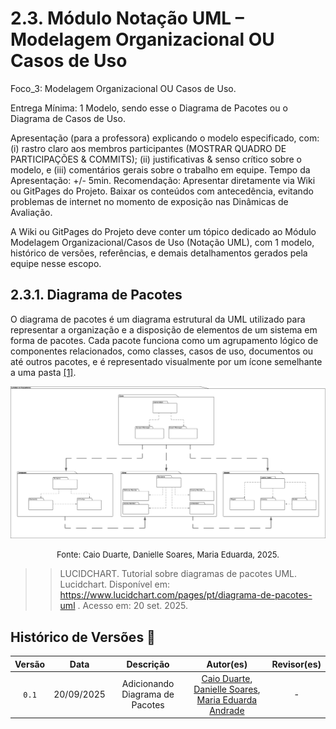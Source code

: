 # 2.3. Módulo Notação UML – Modelagem Organizacional OU Casos de Uso

Foco_3: Modelagem Organizacional OU Casos de Uso.

Entrega Mínima: 1 Modelo, sendo esse o Diagrama de Pacotes ou o Diagrama de Casos de Uso.

Apresentação (para a professora) explicando o modelo especificado, com: (i) rastro claro aos membros participantes (MOSTRAR QUADRO DE PARTICIPAÇÕES & COMMITS); (ii) justificativas & senso crítico sobre o modelo, e (iii) comentários gerais sobre o trabalho em equipe. Tempo da Apresentação: +/- 5min. Recomendação: Apresentar diretamente via Wiki ou GitPages do Projeto. Baixar os conteúdos com antecedência, evitando problemas de internet no momento de exposição nas Dinâmicas de Avaliação.

A Wiki ou GitPages do Projeto deve conter um tópico dedicado ao Módulo Modelagem Organizacional/Casos de Uso (Notação UML), com 1 modelo, histórico de versões, referências, e demais detalhamentos gerados pela equipe nesse escopo.

## 2.3.1. Diagrama de Pacotes

O diagrama de pacotes é um diagrama estrutural da UML utilizado para representar a organização e a disposição de elementos de um sistema em forma de pacotes. Cada pacote funciona como um agrupamento lógico de componentes relacionados, como classes, casos de uso, documentos ou até outros pacotes, e é representado visualmente por um ícone semelhante a uma pasta [[1]](rref1).


![Diagrama de Pacotes](../assets\Organizacional\DiagramaDePacotes.svg)
<font size="2"><p style="text-align: center">Fonte: Caio Duarte, Danielle Soares, Maria Eduarda, 2025.</p></font>


>> <a href="rref1"></a> LUCIDCHART. Tutorial sobre diagramas de pacotes UML. Lucidchart. Disponível em: https://www.lucidchart.com/pages/pt/diagrama-de-pacotes-uml
. Acesso em: 20 set. 2025.

## Histórico de Versões 📅

| Versão | Data | Descrição | Autor(es) | Revisor(es) |
| :--: | :--: | :--: | :--: | :--: |
| `0.1` | 20/09/2025 | Adicionando Diagrama de Pacotes | [Caio Duarte](https://github.com/caioduart3), [Danielle Soares](https://github.com/danielle-soaress), [Maria Eduarda Andrade](https://github.com/dudaa28) | - |
